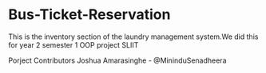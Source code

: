 # Bus-Ticket-Reservation
This is the inventory section of the laundry management system.We did this for year 2 semester 1 OOP project SLIIT

Porject Contributors
Joshua Amarasinghe - @MininduSenadheera

